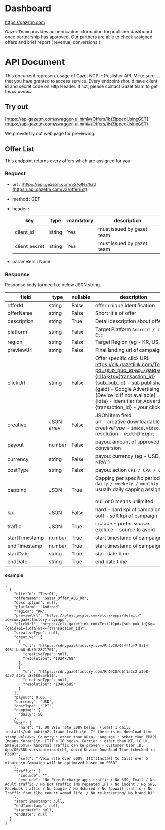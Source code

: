 
# Dashboard
https://gazetm.com

Gazet Team provides authentication information for publisher dashboard once partnership has approved.
Our partners are able to check assigned offers and brief report ( revenue, conversions ).


# API Document

This document represent usage of Gazet NCPI - Publisher API.
Make sure that you have granted to access service.
Every endpoint should have client id and secret code on Http Header. 
If not, please contact Gazet team to get those codes.

## Try out
[https://api.gazetm.com/swagger-ui.html#/Offers/listZippedUsingGET](https://api.gazetm.com/swagger-ui.html#/Offers/listZippedUsingGET)

We provide try out web page for previewing.

## Offer List

This endpoint returns every offers which are assigned for you.

### Request
- url : [https://api.gazetm.com/v2/offer/list](https://api.gazetm.com/v2/offer/list)
- method : GET
- header : 

   key            |type                          | mandatory | description 
	----------------|-----------------------| -------------|-----------------------------
	 client_id 			| string           | Yes | must issued by gazet team 
	 client_secret	| string           | Yes | must issued by gazet team 
- parameters : None

### Response

Response body formed like below JSON string.

 field | type | nullable | description 
------|-------|----------|-------------
 offerId | string | False | offer unique identification 
 offerName | string | False | Short title of offer  
 description | string | True | Detail description about offer 
 platform | string | False | Target Platform `Android / iOS / Etc` 
 region | string | False | Target Region (eg - KR, US, JP ) 
 previewUrl | string | False | Final landing url of campaign 
 clickUrl | string | False | Offer specific click URL <br> https://clk.gazetlink.com/TestOf?pd={sub_pub_id}&g={gaid}&i={idfa}&tx={transaction_id} <br> {sub_pub_id} - sub publisher id <br> {gaid} - Google Advertising ID (Device Id if not available) <br> {idfa} - Identifier for Advertisers <br> {transaction_id} - your click id 
 creative | JSON array | False | JSON item field <br> url - creative downloadable url <br> creativeType - `image,video,etc` <br> resolution - `width`x`height` 
 payout | number | False | payout amount of approved conversion 
 currency | string | False | payout currency (eg - USD, KRW ) 
 costType | string | False | payout action `CPI / CPA / CPM`
 capping | JSON | True | Capping per specific period <br> `daily / weekely / monthly` <br> usually daily capping assigned <br><br> null or 0 means unlimited 
 kpi | JSON | False | hard - hard kpi of campaign <br> soft - soft kpi of campaign 
 traffic | JSON | True | include - prefer source <br> exclude - source to avoid 
 startTimestamp | number | True | start timestamp of campaign 
 endTimestamp | number | True | start timestamp of campaign 
 startDate | string | True | start date time 
 endDate | string | True | end date time 

#### example
```
[
  {
    "offerId": "TestOf",
    "offerName": "Gazet_Offer_AOS_KR",
    "description": null,
    "platform": "Android",
    "region": "KR",
    "previewUrl": "https://play.google.com/store/apps/details?id=com.gazetfactory.ncpiapp",
    "clickUrl": "https://clk.gazetlink.com/TestOf?pd={sub_pub_id}&g={gaid}&i={idfa}&tx={transaction_id}",
    "creativeType": null,
    "creative": [
      {
        "url": "https://cdn.gazetfactory.com/RhCeCU/0f4ffaf7-8a34-408f-bdb0-db30f2871701",
        "creativeType": null,
        "resolution": "1024x768"
      },
      {
        "url": "https://cdn.gazetfactory.com/RhCeCU/d6f1a2c2-a3e8-42b7-82f1-c3d355defb11",
        "creativeType": null,
        "resolution": "1040x585"
      }
    ],
    "payout": 0.66,
    "currency": "USD",
    "costType": "CPI",
    "capping": {
      "daily": 50
    },
    "kpi": {
      "hard": "1. D0 Veiw rate 300% below  (least 1 daily installs/sub-pub)\n2. Fraud traffic\n- If there is no download time stamp value\n- Country : other than KR\n- Language : other than 한국어 (means Korean)\n- CTIT < 10 sec\n- Carrier : other than KT, LG U+, SKTelecom\n- Abnormal Traffic can be proven - Customer User ID, App/OS/SDK version(mismatch), weird Device Download Time (checked in P360)",
      "soft": "-Veiw rate over 500%, ITCT(Install to Call) over 5 minutes\n-Campaign will be optimized based on P360"
    },
    "traffic": {
      "include": "",
      "exclude": "No Free-Recharge apps traffic / No SMS, Email / No Adult traffic / No Bot Traffic (No repeated IP) / No incent / No SNS, Facebook traffic / No Google / No 4shared / No Appwall traffic / No Traffic from ilbe.com or womad.life  / No re-brokering/ No brand bi"
    },
    "startTimestamp": null,
    "endTimestamp": null,
    "startDate": null,
    "endDate": null
  }
]
```
